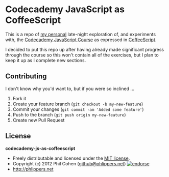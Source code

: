 # Codecademy JavaScript as CoffeeScript

This is a repo of [my personal](http://www.codecademy.com/profiles/phlipper) late-night exploration of, and experiments with, the  [Codecademy JavaScript Course](http://www.codecademy.com/languages/javascript) as expressed in [CoffeeScript](http://coffeescript.org).

I decided to put this repo up after having already made significant progress through the course so this won't contain all of the exercises, but I plan to keep it up as I complete new sections.


## Contributing

I don't know why you'd want to, but if you were so inclined ...

1. Fork it
2. Create your feature branch (`git checkout -b my-new-feature`)
3. Commit your changes (`git commit -am 'Added some feature'`)
4. Push to the branch (`git push origin my-new-feature`)
5. Create new Pull Request


## License

**codecademy-js-as-coffeescript**

* Freely distributable and licensed under the [MIT license](http://phlipper.mit-license.org/2012/license.html).
* Copyright (c) 2012 Phil Cohen (github@phlippers.net) [![endorse](http://api.coderwall.com/phlipper/endorsecount.png)](http://coderwall.com/phlipper)
* http://phlippers.net
